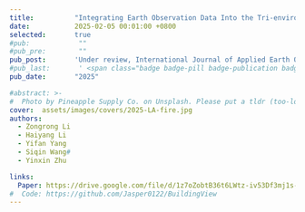 ```yaml
---
title:          "Integrating Earth Observation Data Into the Tri-environmental Evaluation of the Economic Cost of Natural Disasters: A Case Study of 2025 LA Wildfire"
date:           2025-02-05 00:01:00 +0800
selected:       true
#pub:            ""
#pub_pre:        ""
pub_post:       'Under review, International Journal of Applied Earth Observation and Geoinformation(JAG)'
#pub_last:       ' <span class="badge badge-pill badge-publication badge-success">Spotlight</span>'
pub_date:       "2025"

#abstract: >-
#  Photo by Pineapple Supply Co. on Unsplash. Please put a tldr (too-long-didnt-read, 1~2 sentences) of your publication here. It is not recommended to put the actual abstract here because it is usually too long to fit in. $\LaTeX$ is supported. $a=b+c$.
cover:  assets/images/covers/2025-LA-fire.jpg
authors:
  - Zongrong Li
  - Haiyang Li
  - Yifan Yang
  - Siqin Wang#
  - Yinxin Zhu

links:
  Paper: https://drive.google.com/file/d/1z7oZobtB36t6LWtz-iv53Df3mj1s-CvJ/view?usp=sharing
#  Code: https://github.com/Jasper0122/BuildingView
---
```

